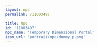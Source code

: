 ```yaml
---
layout: npc
permalink: /11003497

title: Npc
id: '11003497'
npc_name: 'Temporary Dimensional Portal'
icon_url: 'portrait/npc/dummy_p.png'
---
```

